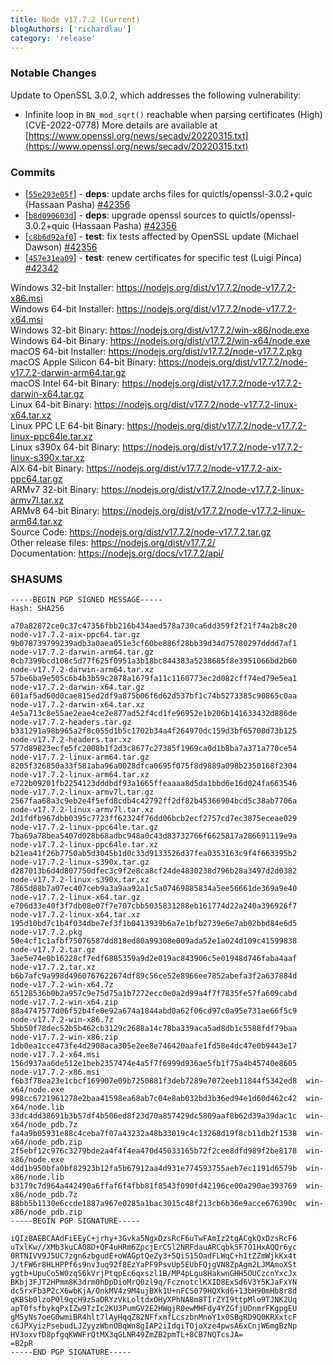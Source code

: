 ```yaml
---
title: Node v17.7.2 (Current)
blogAuthors: ['richardlau']
category: 'release'
---
```


### Notable Changes

Update to OpenSSL 3.0.2, which addresses the following vulnerability:

- Infinite loop in `BN_mod_sqrt()` reachable when parsing certificates (High)(CVE-2022-0778)
  More details are available at [https://www.openssl.org/news/secadv/20220315.txt](https://www.openssl.org/news/secadv/20220315.txt)

### Commits

- \[[`55e293e05f`](https://github.com/nodejs/node/commit/55e293e05f)] - **deps**: update archs files for quictls/openssl-3.0.2+quic (Hassaan Pasha) [#42356](https://github.com/nodejs/node/pull/42356)
- \[[`b8d090603d`](https://github.com/nodejs/node/commit/b8d090603d)] - **deps**: upgrade openssl sources to quictls/openssl-3.0.2+quic (Hassaan Pasha) [#42356](https://github.com/nodejs/node/pull/42356)
- \[[`c8b6d92af0`](https://github.com/nodejs/node/commit/c8b6d92af0)] - **test**: fix tests affected by OpenSSL update (Michael Dawson) [#42356](https://github.com/nodejs/node/pull/42356)
- \[[`457e31ea09`](https://github.com/nodejs/node/commit/457e31ea09)] - **test**: renew certificates for specific test (Luigi Pinca) [#42342](https://github.com/nodejs/node/pull/42342)

Windows 32-bit Installer: https://nodejs.org/dist/v17.7.2/node-v17.7.2-x86.msi<br />
Windows 64-bit Installer: https://nodejs.org/dist/v17.7.2/node-v17.7.2-x64.msi<br />
Windows 32-bit Binary: https://nodejs.org/dist/v17.7.2/win-x86/node.exe<br />
Windows 64-bit Binary: https://nodejs.org/dist/v17.7.2/win-x64/node.exe<br />
macOS 64-bit Installer: https://nodejs.org/dist/v17.7.2/node-v17.7.2.pkg<br />
macOS Apple Silicon 64-bit Binary: https://nodejs.org/dist/v17.7.2/node-v17.7.2-darwin-arm64.tar.gz<br />
macOS Intel 64-bit Binary: https://nodejs.org/dist/v17.7.2/node-v17.7.2-darwin-x64.tar.gz<br />
Linux 64-bit Binary: https://nodejs.org/dist/v17.7.2/node-v17.7.2-linux-x64.tar.xz<br />
Linux PPC LE 64-bit Binary: https://nodejs.org/dist/v17.7.2/node-v17.7.2-linux-ppc64le.tar.xz<br />
Linux s390x 64-bit Binary: https://nodejs.org/dist/v17.7.2/node-v17.7.2-linux-s390x.tar.xz<br />
AIX 64-bit Binary: https://nodejs.org/dist/v17.7.2/node-v17.7.2-aix-ppc64.tar.gz<br />
ARMv7 32-bit Binary: https://nodejs.org/dist/v17.7.2/node-v17.7.2-linux-armv7l.tar.xz<br />
ARMv8 64-bit Binary: https://nodejs.org/dist/v17.7.2/node-v17.7.2-linux-arm64.tar.xz<br />
Source Code: https://nodejs.org/dist/v17.7.2/node-v17.7.2.tar.gz<br />
Other release files: https://nodejs.org/dist/v17.7.2/<br />
Documentation: https://nodejs.org/docs/v17.7.2/api/

### SHASUMS

```
-----BEGIN PGP SIGNED MESSAGE-----
Hash: SHA256

a70a82872ce0c37c47356fbb216b434aed578a730ca6dd359f2f21f74a2b8c20  node-v17.7.2-aix-ppc64.tar.gz
9b078739799239adb3a0aea051e3cf60be886f28bb39d34d75780297dddd7af1  node-v17.7.2-darwin-arm64.tar.gz
0cb7399bcd108c5d77f625f0951a3b18bc844383a5238685f8e3951066bd2b60  node-v17.7.2-darwin-arm64.tar.xz
57be6ba9e505c6b4b3b59c2878a1679fa11c1160773ec2d082cff74ed79e5ea1  node-v17.7.2-darwin-x64.tar.gz
601af5ad60d0cae815ed2df9a875b06f6d62d537bf1c74b5273385c90865c0aa  node-v17.7.2-darwin-x64.tar.xz
4e5a713c8e55ae2eae4ce2e877ad52f4cd1fe96952e1b206b141633432d886de  node-v17.7.2-headers.tar.gz
b331291a98b965a2f8c055d1b5c1702b34a4f264970dc159d3bf65700d73b125  node-v17.7.2-headers.tar.xz
577d89823ecfe5fc2008b1f2d3c8677c27385f1969ca0d1b8ba7a371a770ce54  node-v17.7.2-linux-arm64.tar.gz
8205f326850a33f581aba96a0028dfca0695f075f8d9889a098b2350168f2304  node-v17.7.2-linux-arm64.tar.xz
e722b09201fb2254123dddbdf93a1665ffeaaaa8d5da1bbd6e16d024fa663546  node-v17.7.2-linux-armv7l.tar.gz
2567faa68a3c9eb2e4f5efd8cdb4c42792ff2df82b45366904bcd5c38ab7706a  node-v17.7.2-linux-armv7l.tar.xz
2d1fdfb967dbb0395c7723ff62324f76dd06bcb2ecf2757cd7ec3875eceae029  node-v17.7.2-linux-ppc64le.tar.gz
7ba69a78bea5407d028b68adbc948a0c43d83732766f6625817a286691119e9a  node-v17.7.2-linux-ppc64le.tar.xz
b21ea41f26b7750ab5d3045b1d0c33d9133526d37fea0353163c9f4f663395b2  node-v17.7.2-linux-s390x.tar.gz
d287013b6d4d807750dfec3c9f2e8ca8cf24de4830238d796b28a3497d2d0382  node-v17.7.2-linux-s390x.tar.xz
7865d88b7a07ec407ceb9a3a9aa92a1c5a07469885834a5ee56661de369a9e40  node-v17.7.2-linux-x64.tar.gz
e706d33e40f3f7db08e07f7e707cbb5035831288eb161774d22a240a396926f7  node-v17.7.2-linux-x64.tar.xz
195d10bd7c1b4f034dbe7ef3f1b0413939b6a7e1bfb2739e6e7ab02bbd84e6d5  node-v17.7.2.pkg
50e4cf1c1afbf75076587dd818ed80a99308e009ada52e1a024d109c41599838  node-v17.7.2.tar.gz
3ae5e74e0b16228cf7edf6885359a9d2e019ac843906c5e01948d746faba4aaf  node-v17.7.2.tar.xz
b6b7afc9a998d4960767622674df89c56ce52e8966ee7852abefa3f2a637884d  node-v17.7.2-win-x64.7z
65128536b0b2a957c9e75d75a1b7272ecc0e0a2d99a4f7f7835fe57fa609cabd  node-v17.7.2-win-x64.zip
88a4747577d06f52b4fe0e92a674a1844abd0a62f06cd97c0a95e731ae66f5c9  node-v17.7.2-win-x86.7z
5bb50f78dec52b5b462cb3129c2688a14c78ba339aca5ad8db1c5588fdf79baa  node-v17.7.2-win-x86.zip
1db0ea1cce473fe4d2908aca305e2ee8e746420aafe1fd58e4dc47e0b9443e17  node-v17.7.2-x64.msi
156d937aa6de512e1beb2357474e4a5f7f6999d936ae5fb1f75a4b45740e8605  node-v17.7.2-x86.msi
f6b3f78ea23e1cbcf169907e09b7250881f3deb7289e7072eeb11844f5342ed8  win-x64/node.exe
998cc6721961278e2baa41598ea68ab7c04e8ab032bd3b36ed94e1d60d462c42  win-x64/node.lib
33dc4dd38691b3b57df4b506ed8f23d70a857429dc5809aaf8b62d39a39dac1c  win-x64/node_pdb.7z
fa4a9b05931e88c4ceba7f07a43232a48b33019c4c13268d19f8cb11db2f1538  win-x64/node_pdb.zip
2f5ebf12c976c3279bde2a4f4f4ea470d45033165b72f2cee8dfd989f2be8178  win-x86/node.exe
4dd1b950bfa0bf82923b12fa5b67912aa4d931e774593755aeb7ec1191d6579b  win-x86/node.lib
b3179c7d964a442490a6ffaf6f4fbb81f8543f090fd42196ce00a290ae393769  win-x86/node_pdb.7z
88bb5b1130e6ccde1887a967e0285a1bac3015c48f213cb6b36e9acce676390c  win-x86/node_pdb.zip
-----BEGIN PGP SIGNATURE-----

iQIzBAEBCAAdFiEEyC+jrhy+3Gvka5NgxDzsRcF6uTwFAmIz2tgACgkQxDzsRcF6
uTxlKw//XMb3kuCA08D+QF4uHRm6ZpcjErCSl2NRFdauARCqbk5F7O1HxAQQr6yc
0RTNIVV9J5UC7zgn6zbgudE+oWAGptQeZy3+5QiS15OadFLWqC+h1tZZmWjkKx4t
J/tFW6r8HLHPPf6s9nv3uq92f8EzYaPF9PsvUp5EUbFQjgVN8ZpAgm2LJMAmoXSt
ygtb+UpuCo5W0zqS6kVrjPtqpEc6qxszl1B/MP4pLgu8HakwnGHH5OUCzcnYxcJx
BKbj3FJT2HPmm8K3drm0hDpDioMrQ0zl9q/FcznotclKXID8ExSd6V3Y5KJaFxYN
dc5rxFb3P2cX6wbKjA/OnkMV4z9M4ujBXk1U+nFCS079HQXkd6+13bH90mHb8r8d
qKBSb0lzoPOl9qcH9zSaDRYzVkLoltdxOHyXPhNA8m8TIrZYI9ttpMlo9TJNK2Uq
apT0fsfbykqPxIZw9TzIc2KU3PumGV2E2HWgjR0ewMHFdy4YZGfjUDnmrFKgpgEU
gM5yNs7oeG0wmiBR4hlt7lAyHqqZ82NFfxmfLcszbnMnoY1x0SBgRD9Q0KRXxtcF
c6JPXyizPsebudLJZyyzWbnOBqWn8gIAP2iIdqiTOjoXze4pwsA6xCnjW6mgBzNp
HV3oxvfD8pfgqKWWFrQtMX3qGLNR49ZmZB2pmTL+8CB7NQTcsJA=
=B2pR
-----END PGP SIGNATURE-----

```
